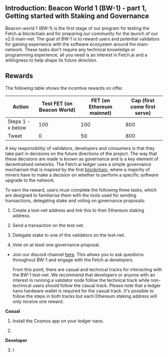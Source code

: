 ## Introduction: Beacon World 1 (BW-1) - part 1, Getting started with Staking and Governance

Beacon-world 1 (BW-1) is the first stage of our program for testing the Fetch.ai blockchain and for preparing our community for the launch of our v2.0 main-net. The goal of BW-1 is to reward users and potential validators for gaining experience with the software ecosystem around the main-network. These tasks don't require any technical knowledge or programming experience; all you need is an interest in Fetch.ai and a willingness to help shape its future direction.

## Rewards

The following table shows the incentive rewards on offer.

Action             | Test FET (on Beacon World)  | FET (on Ethereum mainnet) | Cap (first come first serve)
------------------ | -------------------------- | ------------------------- | ----------------------------
Steps 1 - x below  | 100                        | 100                       | 800
Tweet              | 0                          | 50                        | 800


A key responsibility of validators, developers and consumers is that they take part in decisions on the future directions of the project. The way that these decisions are made is known as governance and is a key element of decentralised networks. The Fetch.ai ledger uses a simple governance mechanism that is inspired by the first [blockchain](https://www.coindesk.com/bitcoin-coders-confront-an-old-quandary-how-to-upgrade-an-entire-network), where a majority of miners have to make a decision on whether to perform a specific software upgrade to the network. 

To earn the reward, users must complete the following three tasks, which are designed to familiarise them with the tools used for sending transactions, delegating stake and voting on governance proposals:

1. Create a test-net address and link this to their Ethereum staking address. 

2. Send a transaction on the test-net. 

3. Delegate stake to one of the validators on the test-net. 

4. Vote on at least one governance proposal.  
 
- Join our discord channel <a href="https://discord.gg/UDzpBFa" target="_blank">here</a>. This allows you to ask questions throughout BW-1 and engage with the Fetch.ai developers.

   From this point, there are casual and technical tracks for interacting with the BW-1 test-net. We recommend that developers or anyone with an interest in running a validator node follow the technical track while non-technical users should follow the casual track. Please note that a ledger nano hardware wallet is required for the casual track. It's possible to follow the steps in both tracks but each Ethereum staking address will only receive one reward.
 
    

**Casual** 

1. Install the Cosmos app on your ledger nano. 

2. 

**Developer**

3. I 